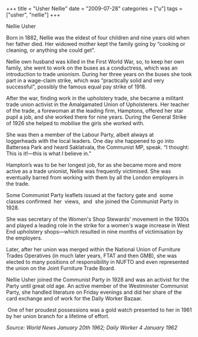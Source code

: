 +++
title = "Usher Nellie"
date = "2009-07-28"
categories = ["u"]
tags = ["usher", "nellie"]
+++

Nellie Usher

Born in 1882, Nellie was the eldest of four children and nine years old when her father died. Her widowed mother kept the family going by “cooking or cleaning, or anything she could get”.

Nellie own husband was killed in the First World War, so, to keep her own family, she went to work on the buses as a conductress, which was an introduction to trade unionism. During her three years on the buses she took part in a wage-claim strike, which was “practically solid and very successful", possibly the famous equal pay strike of 1918. 
  


After the war, finding work in the upholstery trade, she became a militant trade union activist in the Amalgamated Union of Upholsterers. Her teacher of the trade, a forewoman at the leading firm, Hamptons, offered her star pupil a job, and she worked there for nine years. During the General Strike of 1926 she helped to mobilise the girls she worked with. 

She was then a member of the Labour Party, albeit always at loggerheads with the local leaders. One day she happened to go into Battersea Park and heard Saklatvala, the Communist MP, speak. “I thought: This is it!—this is what I believe in."  
  


Hampton’s was to be her longest job, for as she became more and more active as a trade unionist, Nellie was frequently victimised. She was eventually barred from working with them by all the London employers in the trade.

Some Communist Party leaflets issued at the factory gate and  some  classes confirmed  her  views,  and  she joined the Communist Party in 1928.

She was secretary of the Women's Shop Stewards' movement in the 1930s and played a leading role in the strike for a women's wage increase in West End upholstery shops—which resulted in nine months of victimisation by the employers.  
  


Later, after her union was merged within the National Union of Furniture Trades Operatives (in much later years, FTAT and then GMB), she was elected to many positions of responsibility in NUFTO and even represented the union on the Joint Furniture Trade Board.

Nellie Usher joined the Communist Party in 1928 and was an activist for the Party until great old age. An active member of the Westminster Communist Party, she handled literature on Friday evenings and did her share of the card exchange and of work for the Daily Worker Bazaar.  

 One of her proudest possessions was a gold watch presented to her in 1961 by her union branch for a lifetime of effort.

_Source: World News January 20th 1962;_ _Daily Worker 4 January 1962_
